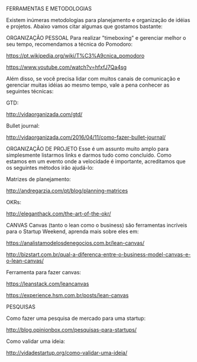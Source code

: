 FERRAMENTAS E METODOLOGIAS

Existem inúmeras metodologias para planejamento e organização de idéias e projetos. Abaixo vamos citar algumas que gostamos bastante:

ORGANIZAÇÃO PESSOAL
Para realizar "timeboxing" e gerenciar melhor o seu tempo, recomendamos a técnica do Pomodoro:

https://pt.wikipedia.org/wiki/T%C3%A9cnica_pomodoro

https://www.youtube.com/watch?v=hfxfJ7Qa4sg

Além disso, se você precisa lidar com muitos canais de comunicação e gerenciar muitas idéias ao mesmo tempo, vale a pena conhecer as seguintes técnicas:

GTD: 

http://vidaorganizada.com/gtd/

Bullet journal: 

http://vidaorganizada.com/2016/04/11/como-fazer-bullet-journal/

ORGANIZAÇÃO DE PROJETO
Esse é um assunto muito amplo para simplesmente listarmos links e darmos tudo como concluído. Como estamos em um evento onde a velocidade é importante, acreditamos que os seguintes métodos irão ajudá-lo:

Matrizes de planejamento: 

http://andregarzia.com/pt/blog/planning-matrices

OKRs: 

http://eleganthack.com/the-art-of-the-okr/

CANVAS
Canvas (tanto o lean como o business) são ferramentas incríveis para o Startup Weekend, aprenda mais sobre eles em:

https://analistamodelosdenegocios.com.br/lean-canvas/

http://bizstart.com.br/qual-a-diferenca-entre-o-business-model-canvas-e-o-lean-canvas/

Ferramenta para fazer canvas: 

https://leanstack.com/leancanvas

https://experience.hsm.com.br/posts/lean-canvas

PESQUISAS

Como fazer uma pesquisa de mercado para uma startup: 

http://blog.opinionbox.com/pesquisas-para-startups/

Como validar uma ideia: 

http://vidadestartup.org/como-validar-uma-ideia/

